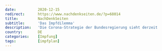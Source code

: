 ```yaml
---
date:          2020-12-15
redirect:      https://www.nachdenkseiten.de/?p=68014
title:         NachDenkSeiten
subtitle:      'Das Impfdilemma'
description:   'Die Corona-Strategie der Bundesregierung sieht derzeit nur ein Exit-Szenario vor. Und das geht davon aus, dass mindestens zwei Drittel der Bundesbürger geimpft sind. Ob und vor allem wann dies überhaupt der Fall sein wird, ist jedoch unbekannt. Gesundheitsminister Spahn hält dieses Ziel bereits Ende kommenden Sommers für erreichbar - eine völlig realitätsferne Prognose, wie nicht zuletzt die v ...'
country:       DE
categories:    [Impfung]
tags:          [impfplan]
---
```

